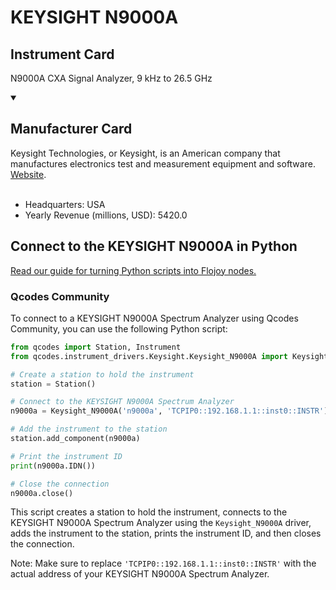 
# KEYSIGHT N9000A

## Instrument Card

N9000A CXA Signal Analyzer, 9 kHz to 26.5 GHz

<details open>
<summary><h2>Manufacturer Card</h2></summary>
Keysight Technologies, or Keysight, is an American company that manufactures electronics test and measurement equipment and software. <a href=https://www.keysight.com/us/en/home.html>Website</a>.
<br></br>
<ul>
  <li>Headquarters: USA</li>
  <li>Yearly Revenue (millions, USD): 5420.0</li>
</ul>
</details>

## Connect to the KEYSIGHT N9000A in Python

[Read our guide for turning Python scripts into Flojoy nodes.](https://docs.flojoy.ai/custom-nodes/creating-custom-node/)


### Qcodes Community

To connect to a KEYSIGHT N9000A Spectrum Analyzer using Qcodes Community, you can use the following Python script:

```python
from qcodes import Station, Instrument
from qcodes.instrument_drivers.Keysight.Keysight_N9000A import Keysight_N9000A

# Create a station to hold the instrument
station = Station()

# Connect to the KEYSIGHT N9000A Spectrum Analyzer
n9000a = Keysight_N9000A('n9000a', 'TCPIP0::192.168.1.1::inst0::INSTR')

# Add the instrument to the station
station.add_component(n9000a)

# Print the instrument ID
print(n9000a.IDN())

# Close the connection
n9000a.close()
```

This script creates a station to hold the instrument, connects to the KEYSIGHT N9000A Spectrum Analyzer using the `Keysight_N9000A` driver, adds the instrument to the station, prints the instrument ID, and then closes the connection.

Note: Make sure to replace `'TCPIP0::192.168.1.1::inst0::INSTR'` with the actual address of your KEYSIGHT N9000A Spectrum Analyzer.

